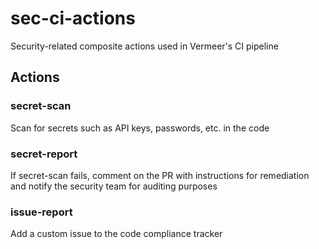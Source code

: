 # sec-ci-actions

Security-related composite actions used in Vermeer's CI pipeline

## Actions

### secret-scan

Scan for secrets such as API keys, passwords, etc. in the code

### secret-report

If secret-scan fails, comment on the PR with instructions for remediation and notify the security team for auditing purposes

### issue-report

Add a custom issue to the code compliance tracker
